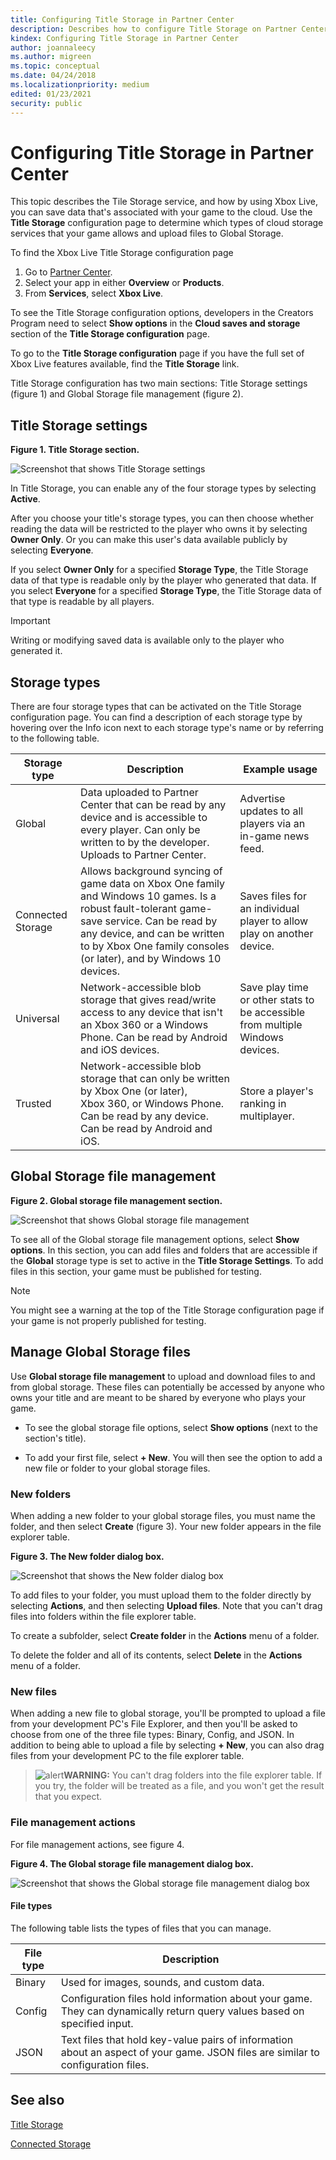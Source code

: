 ```yaml
---
title: Configuring Title Storage in Partner Center
description: Describes how to configure Title Storage on Partner Center for saving games to the cloud.
kindex: Configuring Title Storage in Partner Center
author: joannaleecy
ms.author: migreen
ms.topic: conceptual
ms.date: 04/24/2018
ms.localizationpriority: medium
edited: 01/23/2021
security: public
---
```


# Configuring Title Storage in Partner Center

This topic describes the Tile Storage service, and how by using Xbox Live, you can save data that's associated with your game to the cloud. Use the **Title Storage** configuration page to determine which types of cloud storage services that your game allows and upload files to Global Storage.

To find the Xbox Live Title Storage configuration page

1. Go to [Partner Center](https://partner.microsoft.com/dashboard).
2. Select your app in either **Overview** or **Products**.
3. From **Services**, select **Xbox Live**.

To see the Title Storage configuration options, developers in the Creators Program need to select **Show options** in the **Cloud saves and storage** section of the **Title Storage configuration** page.

To go to the **Title Storage configuration** page if you have the full set of Xbox Live features available, find the **Title Storage** link.

Title Storage configuration has two main sections: Title Storage settings (figure 1) and Global 
Storage file management (figure 2).  

## Title Storage settings




**Figure 1.   Title Storage section.**  

![Screenshot that shows Title Storage settings](../../../../../../../resources/gamecore/secure/images/en-us/live/features/cloud-storage/title-storage-settings.JPG)



In Title Storage, you can enable any of the four storage types by selecting **Active**.

After you choose your title's storage types, you can then choose whether reading the data will be restricted to the player who owns it by selecting **Owner Only**. Or you can make this user's data available publicly by selecting **Everyone**.

If you select **Owner Only** for a specified **Storage Type**, the Title Storage data of that type is readable only by the player who generated that data. If you select **Everyone** for a specified **Storage Type**, the Title Storage data of that type is readable by all players.
> [!IMPORTANT]
> Writing or modifying saved data is available only to the player who generated it.

## Storage types

There are four storage types that can be activated on the Title Storage configuration page.
You can find a description of each storage type by hovering over the Info icon next to each storage type's name or by referring to the following table.

| Storage type | Description | Example usage |
|---------|---------|---------|
| Global | Data uploaded to Partner Center that can be read by any device and is accessible to every player. Can only be written to by the developer. Uploads to Partner Center. | Advertise updates to all players via an in-game news feed. |
| Connected Storage | Allows background syncing of game data on Xbox One family and Windows 10 games. Is a robust fault-tolerant game-save service. Can be read by any device, and can be written to by Xbox One family consoles (or later), and by Windows 10 devices. | Saves files for an individual player to allow play on another device. |
| Universal | Network-accessible blob storage that gives read/write access to any device that isn't an Xbox&nbsp;360 or a Windows Phone. Can be read by Android and iOS devices. | Save play time or other stats to be accessible from multiple Windows devices. |
| Trusted | Network-accessible blob storage that can only be written by Xbox One (or later), Xbox&nbsp;360, or Windows Phone. Can be read by any device. Can be read by Android and iOS. | Store a player's ranking in multiplayer. |

## Global Storage file management






**Figure 2.   Global storage file management section.**

![Screenshot that shows Global storage file management](../../../../../../../resources/gamecore/secure/images/en-us/live/features/cloud-storage/global-storage-file-management.JPG)

To see all of the Global storage file management options, select **Show options**. In this section, you can add files and folders that are accessible if the **Global** storage type is set to active in the **Title Storage Settings**. To add files in this section, your game must be published for testing.
> [!NOTE]
> You might see a warning at the top of the Title Storage configuration page if your game is not properly published for testing.

## Manage Global Storage files

Use **Global storage file management** to upload and download files to and from global storage. These files can potentially be accessed by anyone who owns your title and are meant to be shared by everyone who plays your game.

* To see the global storage file options, select **Show options** (next to the section's title).

* To add your first file, select **+ New**. You will then see the option to add a new file or folder to your global storage files.

### New folders

When adding a new folder to your global storage files, you must name the folder, and then select **Create** (figure 3). Your new folder appears in the file explorer table.






**Figure 3.  The New folder dialog box.**

![Screenshot that shows the New folder dialog box](../../../../../../../resources/gamecore/secure/images/en-us/live/features/cloud-storage/add-folder-global-storage-filled.JPG)

To add files to your folder, you must upload them to the folder directly by selecting **Actions**, and then selecting **Upload files**. Note that you can't drag files into folders within the file explorer table.

To create a subfolder, select **Create folder** in the **Actions** menu of a folder.

To delete the folder and all of its contents, select **Delete** in the **Actions** menu of a folder.

### New files

When adding a new file to global storage, you'll be prompted to upload a file from your development PC's File Explorer, and then you'll be asked to choose from one of the three file types: Binary, Config, and JSON. In addition to being able to upload a file by selecting **+ New**, you can also drag files from your development PC to the file explorer table.

>![alert](../../../../../../../resources/gamecore/images/en-us/common/note.gif)**WARNING:** You can't drag folders into the file explorer table. If you try, the folder will be treated as a file, and you won't get the result that you expect.

### File management actions

For file management actions, see figure 4.




**Figure 4.  The Global storage file management dialog box.**

![Screenshot that shows the Global storage file management dialog box](../../../../../../../resources/gamecore/secure/images/en-us/live/features/cloud-storage/global-storage-management.gif)

#### File types

The following table lists the types of files that you can manage.

| File type | Description |
|---|---|
| Binary | Used for images, sounds, and custom data. |
| Config | Configuration files hold information about your game. They can dynamically return query values based on specified input. |
| JSON | Text files that hold key-value pairs of information about an aspect of your game. JSON files are similar to configuration files. |

## See also

[Title Storage](../live-title-storage-nav.md)  

[Connected Storage](../../connected-storage/live-connected-storage-nav.md)  